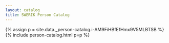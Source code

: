 ```yaml
---
layout: catalog
title: SWERIK Person Catalog
---
```

{% assign p = site.data._person-catalog.i-AM9FiHBfEfHmx9V5MLBTSB %}
{% include person-catalog.html p=p %}

